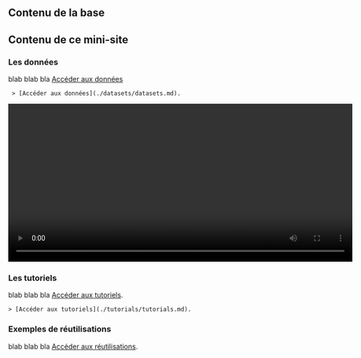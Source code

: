 ## Contenu de la base
## Contenu de ce mini-site
### Les données

blab blab bla
[Accéder aux données](./datasets/datasets.md)
  ```
   > [Accéder aux données](./datasets/datasets.md).
  ```

  <video controls="controls" height="322" width="700">
  			<source src="videos/test.webm" type="video/mov"> Ici l&#39;alternative &agrave; la vid&eacute;o : un lien de t&eacute;l&eacute;chargement, un message, etc. </source></video> 



### Les tutoriels

blab blab bla
[Accéder aux tutoriels](./tutorials/tutorials.md).

  ```
  > [Accéder aux tutoriels](./tutorials/tutorials.md).
  ```

### Exemples de réutilisations

blab blab bla
[Accéder aux réutilisations](./visualisations/visualisation_1.md).
